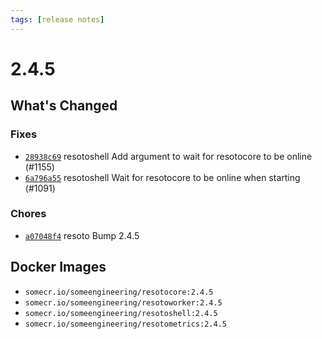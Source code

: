 ```yaml
---
tags: [release notes]
---
```


# 2.4.5

## What's Changed

### Fixes

- [`28938c69`](https://github.com/someengineering/resoto/commit/28938c69) <span class="badge badge--secondary">resotoshell</span> Add argument to wait for resotocore to be online (#1155)
- [`6a796a55`](https://github.com/someengineering/resoto/commit/6a796a55) <span class="badge badge--secondary">resotoshell</span> Wait for resotocore to be online when starting (#1091)

### Chores

- [`a07048f4`](https://github.com/someengineering/resoto/commit/a07048f4) <span class="badge badge--secondary">resoto</span> Bump 2.4.5

<!--truncate-->

## Docker Images

- `somecr.io/someengineering/resotocore:2.4.5`
- `somecr.io/someengineering/resotoworker:2.4.5`
- `somecr.io/someengineering/resotoshell:2.4.5`
- `somecr.io/someengineering/resotometrics:2.4.5`

